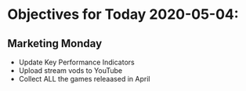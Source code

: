 # Objectives for Today 2020-05-04:

## Marketing Monday

- Update Key Performance Indicators
- Upload stream vods to YouTube
- Collect ALL the games releaased in April
